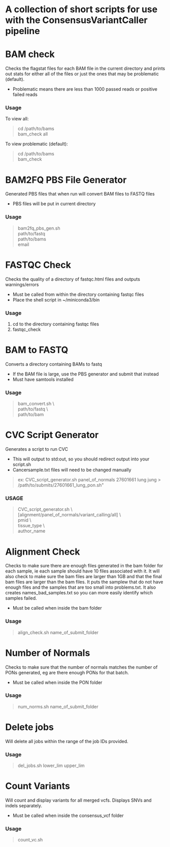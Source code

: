 # A collection of short scripts for use with the ConsensusVariantCaller pipeline


# BAM check
Checks the flagstat files for each BAM file in the current directory and prints out stats for either all of the files or just the ones that may be problematic (default).  
* Problematic means there are less than 1000 passed reads or positive failed reads  
### Usage 
To view all:
> cd /path/to/bams  
> bam_check all  

To view problematic (default):  
> cd /path/to/bams  
> bam_check  

# BAM2FQ PBS File Generator
Generated PBS files that when run will convert BAM files to FASTQ files  
* PBS files will be put in current directory  
### Usage 
> bam2fq_pbs_gen.sh \
> path/to/fastq \
> path/to/bams \
> email

# FASTQC Check
Checks the quality of a directory of fastqc.html files and outputs warnings/errors  
* Must be called from within the directory containing fastqc files
* Place the shell script in ~/miniconda3/bin
### Usage
1. cd to the directory containing fastqc files  
2. fastqc_check  

# BAM to FASTQ
Converts a directory containing BAMs to fastq
* If the BAM file is large, use the PBS generator and submit that instead
* Must have samtools installed  
### Usage
> bam_convert.sh \  
> path/to/fastq \  
> path/to/bam  

# CVC Script Generator
Generates a script to run CVC
* This will output to std:out, so you should redirect output into your script.sh  
* Cancersample.txt files will need to be changed manually  
> ex: CVC_script_generator.sh panel_of_normals 27601661 lung jung > /path/to/submits/27601661_lung_pon.sh"
### USAGE 
> CVC_script_generator.sh \\  
> [alignment/panel_of_normals/variant_calling/all] \\  
> pmid \\  
> tissue_type \\  
> author_name  

# Alignment Check
Checks to make sure there are enough files generated in the bam folder for each sample, ie each sample should have 10 files associated with it. It will also check to make sure the bam files are larger than 1GB and that the final bam files are larger than the bam files. It puts the samplew that do not have enough files and the samples that are too small into problems.txt. It also creates names_bad_samples.txt so you can more easily identify which samples failed. 
* Must be called when inside the bam folder
### Usage
> align_check.sh name_of_submit_folder

# Number of Normals
Checks to make sure that the number of normals matches the number of PONs generated, eg are there enough PONs for that batch. 
* Must be called when inside the PON folder
### Usage
> num_norms.sh name_of_submit_folder

# Delete jobs
Will delete all jobs within the range of the job IDs provided. 
### Usage
> del_jobs.sh lower_lim upper_lim

# Count Variants
Will count and display variants for all merged vcfs. Displays SNVs and indels separately.
* Must be called when inside the consensus_vcf folder
### Usage
> count_vc.sh
